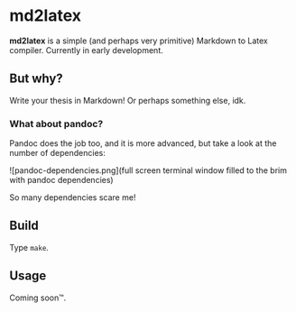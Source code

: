# md2latex

**md2latex** is a simple (and perhaps very primitive) Markdown to Latex compiler. Currently in early development.

## But why?

Write your thesis in Markdown! Or perhaps something else, idk.

### What about pandoc?

Pandoc does the job too, and it is more advanced, but take a look at the number of dependencies:

![pandoc-dependencies.png](full screen terminal window filled to the brim with pandoc dependencies)

So many dependencies scare me!

## Build

Type `make`.

## Usage

Coming soon™.
